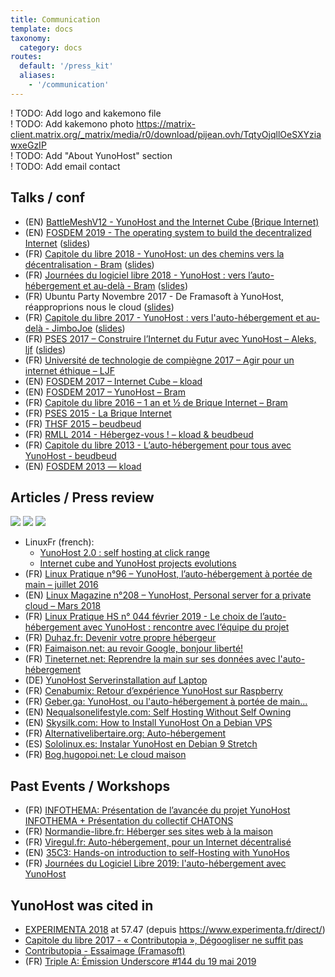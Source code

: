 ```yaml
---
title: Communication
template: docs
taxonomy:
  category: docs
routes:
  default: '/press_kit'
  aliases: 
    - '/communication'
---
```


! TODO: Add logo and kakemono file  
! TODO: Add kakemono photo https://matrix-client.matrix.org/_matrix/media/r0/download/pijean.ovh/TqtyOjqllOeSXYziawxeGzIP  
! TODO: Add "About YunoHost" section  
! TODO: Add email contact

## Talks / conf

- (EN) [BattleMeshV12 - YunoHost and the Internet Cube (Brique Internet)](https://www.battlemesh.org/BattleMeshV12/Events#YunoHost_and_the_Internet_Cube_.28Brique_Internet.29)
- (EN) [FOSDEM 2019 - The operating system to build the decentralized Internet](https://cinema.yunohost.support/videos/watch/1eb49594-0283-4a01-8691-3817a3cb31e6) ([slides](https://github.com/YunoHost/yunohost-fosdem-2019))
- (FR) [Capitole du libre 2018 - YunoHost: un des chemins vers la décentralisation - Bram](https://www.youtube.com/watch?v=OEXEStoOYpw) ([slides](https://psycojoker.github.io/yunohost-cdl-2018/))
- (FR) [Journées du logiciel libre 2018 - YunoHost : vers l’auto-hébergement et au-delà - Bram](https://www.videos-libr.es/videos/watch/45b48b1e-1b10-4e09-b29a-a404bd42c5d0) ([slides](https://psycojoker.github.io/yunohost-jdll-2018/))
- (FR) Ubuntu Party Novembre 2017 - De Framasoft à YunoHost, réapproprions nous le cloud ([slides](https://blog.genma.fr/?De-Framasoft-a-Yunohost-reapproprions-nous-le-cloud))
- (FR) [Capitole du libre 2017 - YunoHost : vers l'auto-hébergement et au-delà - JimboJoe](https://2017.capitoledulibre.org/programme/#yunohost-vers-lauto-hebergement-et-au-dela) ([slides](https://github.com/YunoHost/yunohost-cdl-2017/raw/master/YunoHost-CDL2017.pdf))
- (FR) [PSES 2017 – Construire l’Internet du Futur avec YunoHost – Aleks, ljf](https://data.passageenseine.org/2017/aleks-ljf_internet-futur-yunohost.webm) ([slides](https://data.passageenseine.org/2017/aleks-ljf_internet-futur-yunohost.pdf))
- (FR) [Université de technologie de compiègne 2017 – Agir pour un internet éthique – LJF](http://webtv.utc.fr/watch_video.php?v=O34AA7RBR1AH)
- (EN) [FOSDEM 2017 – Internet Cube – kload](https://archive.fosdem.org/2017/schedule/event/internet_cube/)
- (EN) [FOSDEM 2017 – YunoHost – Bram](https://archive.fosdem.org/2017/schedule/event/yunohost/)
- (FR) [Capitole du libre 2016 – 1 an et ½ de Brique Internet – Bram](https://toulibre.org/pub/2016-11-19-capitole-du-libre/videos/communaute-du-libre/bram-1-an-et-demi-de-brique-internet.mp4)
- (FR) [PSES 2015 - La Brique Internet](http://www.youtube.com/watch?v=NCRn0yRfkIE)
- (FR) [THSF 2015 – beudbeud](https://vimeo.com/128055751)
- (FR) [RMLL 2014 - Hébergez-vous ! – kload & beudbeud]()
- (FR) [Capitole du libre 2013 - L’auto-hébergement pour tous avec YunoHost - beudbeud](http://2013.capitoledulibre.org/conferences/internet-libre/lauto-hebergement-pour-tous-avec-yunohost.html)
- (EN) [FOSDEM 2013 — kload](https://www.youtube.com/watch?v=siN1OLAgGJk)

## Articles / Press review

[![](image://Linuxfr.png?resize=180)](https://linuxfr.org/news/yunohost-2-0-l-auto-hebergement-a-portee-de-clic)
[![](image://linux-pratique-96.jpg?resize=150)](https://www.linux-pratique.com/2016/07/et-si-vous-passiez-a-lauto-hebergement/)
[![](image://linux-magazine-208.jpg?resize=150)](https://www.linux-magazine.com/Issues/2018/208/YunoHost)

- LinuxFr (french):
  - [YunoHost 2.0 : self hosting at click range](https://linuxfr.org/news/yunohost-2-0-l-auto-hebergement-a-portee-de-clic)
  - [Internet cube and YunoHost projects evolutions](https://linuxfr.org/news/evolutions-des-projets-la-brique-internet-et-yunohost-des-versions-2-2-2-4-et-2-5)
- (FR) [Linux Pratique n°96 – YunoHost, l’auto-hébergement à portée de main – juillet 2016](http://connect.ed-diamond.com/Linux-Pratique/LP-096/YunoHost-l-auto-hebergement-a-portee-de-main)
- (EN) [Linux Magazine n°208 – YunoHost, Personal server for a private cloud – Mars 2018](http://www.linux-magazine.com/Issues/2018/208/YunoHost)
- (FR) [Linux Pratique HS n° 044 février 2019 - Le choix de l’auto-hébergement avec YunoHost : rencontre avec l’équipe du projet](https://connect.ed-diamond.com/Linux-Pratique/LPHS-044/Le-choix-de-l-auto-hebergement-avec-YunoHost-rencontre-avec-l-equipe-du-projet)
- (FR) [Duhaz.fr: Devenir votre propre hébergeur](https://www.duhaz.fr/blog/devenir-votre-propre-h%C3%A9bergeur/)
- (FR) [Faimaison.net: au revoir Google, bonjour liberté!](https://www.faimaison.net/actualites/chatons-leprette-mai2019.html)
- (FR) [Tineternet.net: Reprendre la main sur ses données avec l'auto-hébergement](https://www.tinternet.net/article/2019/05/dossier-reprendre-la-main-sur-ses-donnees-avec-lauto-hebergement)
- (DE) [YunoHost Serverinstallation auf Laptop](https://www.giammi.com/2019/04/19/yunohost-serverinstallation-auf-laptop/)
- (FR) [Cenabumix: Retour d’expérience YunoHost sur Raspberry](https://wiki.cenabumix.org/wordpress/2018/03/17/retour-dexperience-yunohost-sur-raspberry/)
- (FR) [Geber.ga: YunoHost, ou l'auto-hébergement à portée de main...](https://www.geber.ga/yunohost-ou-l-auto-hebergement-a-portee-de-main/)
- (EN) [Nequalsonelifestyle.com: Self Hosting Without Self Owning](https://www.nequalsonelifestyle.com/2019/05/04/self-hosting-without-self-owning/)
- (EN) [Skysilk.com: How to Install YunoHost On a Debian VPS](https://www.skysilk.com/blog/2019/how-to-install-yunohost-on-a-debian-vps/)
- (FR) [Alternativelibertaire.org: Auto-hébergement](https://www.alternativelibertaire.org/?Auto-hebergement-1-Un-serveur-a-mon-seul-service)
- (ES) [Sololinux.es: Instalar YunoHost en Debian 9 Stretch](https://www.sololinux.es/instalar-yunohost-en-debian-9-stretch/)
- (FR) [Bog.hugopoi.net: Le cloud maison](https://blog.hugopoi.net/2019/03/30/le-cloud-maison/)

## Past Events / Workshops

- (FR) [INFOTHEMA: Présentation de l’avancée du projet YunoHost INFOTHEMA + Présentation du collectif CHATONS](https://www.infothema.fr/begard-samedi-22-juin-2019-seance-infothema/)
- (FR) [Normandie-libre.fr: Héberger ses sites web à la maison](https://normandie-libre.fr/heberger-ses-sites-web-a-la-maison/)
- (FR) [Viregul.fr: Auto-hébergement, pour un Internet décentralisé](https://viregul.fr/auto-hebergement-pour-un-internet-decentralise-le-samedi-25-mai-2019/)
- (EN) [35C3: Hands-on introduction to self-Hosting with YunoHos](https://events.ccc.de/congress/2018/wiki/index.php/Session:Hands-on_introduction_to_self-Hosting_with_YunoHost)
- (FR) [Journées du Logiciel Libre 2019: l'auto-hébergement avec YunoHost](https://pretalx.jdll.org/jdll2019/talk/88GSPH/)

## YunoHost was cited in

- [EXPERIMENTA 2018](https://livestream.com/accounts/26482307/events/8034656/player?width=960&height=540&enableInfoAndActivity=true&defaultDrawer=&autoPlay=true&mute=false) at 57.47 (depuis <https://www.experimenta.fr/direct/>)
- [Capitole du libre 2017 - « Contributopia », Dégoogliser ne suffit pas](https://www.youtube.com/watch?v=ip6_VMkWpr8&feature=youtu.be&t=4793)
- [Contributopia - Essaimage (Framasoft)](https://contributopia.org/fr/essaimage/)
- (FR) [Triple A: Émission Underscore #144 du 19 mai 2019](https://www.triplea.fr/blog/podcast/emission-underscore-144-du-19-mai-2019/)
